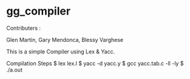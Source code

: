 # gg_compiler

Contributers :

Glen Martin, 
Gary Mendonca, 
Blessy Varghese



This is a simple Compiler using Lex & Yacc. 

Compilation Steps 
	$ lex lex.l
	$ yacc -d yacc.y
	$ gcc yacc.tab.c -ll -ly 
	$ ./a.out
	
	

